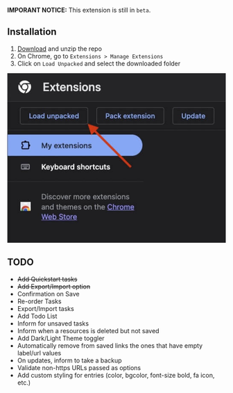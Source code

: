 **IMPORANT NOTICE:** This extension is still in `beta`.

## Installation

1. [Download](https://github.com/in-tech-gration/Chrome.New.Tab.Extension/archive/refs/heads/main.zip) and unzip the repo
2. On Chrome, go to `Extensions > Manage Extensions`
3. Click on `Load Unpacked` and select the downloaded folder 

![](./assets/load.unpacked.jpg)

## TODO

- ~~Add Quickstart tasks~~
- ~~Add Export/Import option~~
- Confirmation on Save
- Re-order Tasks
- Export/Import tasks
- Add Todo List
- Inform for unsaved tasks
- Inform when a resources is deleted but not saved
- Add Dark/Light Theme toggler
- Automatically remove from saved links the ones that have empty label/url values
- On updates, inform to take a backup
- Validate non-https URLs passed as options
- Add custom styling for entries (color, bgcolor, font-size bold, fa icon, etc.)
